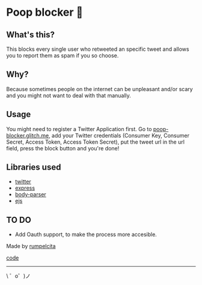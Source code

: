 Poop blocker 💩
=================

What's this?
------------

This blocks every single user who retweeted an specific tweet and allows you to report them as spam if you so choose.

Why?
----

Because sometimes people on the internet can be unpleasant and/or scary and you might not want to deal with that manually.

Usage
-----

You might need to register a Twitter Application first. Go to [poop-blocker.glitch.me](https://poop-blocker.glitch.me/), add your Twitter credentials (Consumer Key, Consumer Secret, Access Token, Access Token Secret), put the tweet url in the url field, press the block button and you're done!


Libraries used
--------------

- [twitter](https://www.npmjs.com/package/twitter)
- [express](https://expressjs.com/)
- [body-parser](https://github.com/expressjs/body-parser)
- [ejs](http://ejs.co/)

TO DO
-----

- Add Oauth support, to make the process more accesible. 


Made by [rumpelcita](https://github.com/Rumpelcita)

[code](https://github.com/Rumpelcita/poop-blocker)


-------------------

\ ゜o゜)ノ
